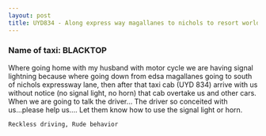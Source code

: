 ```yaml
---
layout: post
title: UYD834 - Along express way magallanes to nichols to resort world manila
---
```


### Name of taxi: BLACKTOP

Where going home with my husband with motor cycle we are having signal lightning because where going down from edsa magallanes going to south of nichols expressway lane, then after that taxi cab (UYD 834) arrive with us without notice (no signal light, no horn) that cab overtake us and other cars. When we are going to talk the driver... The driver so conceited with us...please help us.... Let them know how to use the signal light or horn.

```Reckless driving, Rude behavior```
